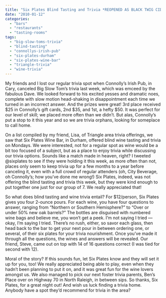 ```yaml
---
title: "Six Plates Blind Tasting and Trivia *REOPENED AS BLACK TWIG CIDERY*"
date: "2010-01-12"
categories: 
  - "bars"
  - "restaurants"
  - "tasting-rooms"
tags: 
  - "big-slow-toms-trivia"
  - "blind-tasting"
  - "connollys-irish-pub"
  - "six-plates-durham"
  - "six-plates-wine-bar"
  - "triangle-trivia"
  - "wine-trivia"
---
```


My friends and I lost our regular trivia spot when Connolly’s Irish Pub, in Cary, canceled Big Slow Tom’s trivia last week, which was emceed by the fabulous Dave. We looked forward to his excited yesses and dramatic noes, complete with slow motion head-shaking in disappointment each time we turned in an incorrect answer. And the prizes were great! 3rd place received $25 in Connolly’s gift cards, 2nd $35, and 1st, a hefty $50. It was perfect for our level of skill; we placed more often than we didn’t. But alas, Connolly’s put a stop to it this year and so we are trivia orphans, looking for someplace to call home.

On a list compiled by my friend, Lisa, of Triangle area trivia offerings, we saw that Six Plates Wine Bar, in Durham, offered blind wine tasting and trivia on Mondays. We were interested, not for a regular spot as wine would be a bit too focused of a subject, but as a place to enjoy trivia while discussing our trivia options. Sounds like a match made in heaven, right? I tweeted @sixplates to see if they were holding it this week, as more often than not, places only seem to keep trivia up for a few months to a year before canceling it, even with a full crowd of regular attenders (oh, City Beverage, oh Connolly’s; how you’ve done me wrong!) Six Plates, indeed, was not offering the blind tasting and trivia this week, but they were kind enough to put together one just for our group of 7. We really appreciated that!

So what does blind tasting and wine trivia entail? For $12/person, Six Plates gives you four 2-ounce pours. For each wine, you have four questions to answer, ranging from “Northern or Southern Hemisphere?” to “Over or under 50% new oak barrels?” The bottles are disguised with numbered wine bags and believe me, you won’t get a peek. I’m not saying I tried — okay, I’m saying I tried. There’s no rush, either, so savor each glass, then head back to the bar to get your next pour in between ordering one, or several, of their six plates for your trivia nourishment. Once you’ve made it through all the questions, the wines and answers will be revealed. Our friend, Steve, came out on top with 14 of 16 questions correct (I was tied for second with 12).

Moral of the story? If this sounds fun, let Six Plates know and they will set it up for you, too! We really appreciated being able to play, even when they hadn’t been planning to put it on, and it was great fun for the wine lovers amongst us. We also managed to pick our next foster trivia parents, Ben’s Place over on Highway 70 in North Raleigh, in between sips. So thanks, Six Plates, for a great night out! And wish us luck finding a trivia home. Anybody have a spot they’d recommend for trivia in the area?
